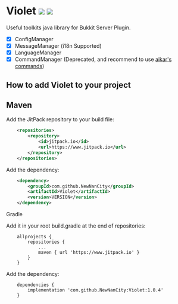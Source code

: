# Violet [![](https://www.jitpack.io/v/NewNanCity/Violet.svg)](https://www.jitpack.io/#NewNanCity/Violet) [![](https://img.shields.io/badge/Join-NewNanCity-yellow)](https://www.newnan.city)

Useful toolkits java library for Bukkit Server Plugin.

- [x] ConfigManager
- [x] MessageManager (i18n Supported)
- [x] LanguageManager
- [x] CommandManager (Deprecated, and recommend to use [aikar's commands](https://github.com/aikar/commands))

## How to add Violet to your project

## Maven

Add the JitPack repository to your build file:

```xml
    <repositories>
        <repository>
            <id>jitpack.io</id>
            <url>https://www.jitpack.io</url>
        </repository>
    </repositories>
```

Add the dependency:

```xml
    <dependency>
        <groupId>com.github.NewNanCity</groupId>
        <artifactId>Violet</artifactId>
        <version>VERSION</version>
    </dependency>
```

Gradle

Add it in your root build.gradle at the end of repositories:

```
    allprojects {
        repositories {
            ...
            maven { url 'https://www.jitpack.io' }
        }
    }
```

Add the dependency:

```
    dependencies {
        implementation 'com.github.NewNanCity:Violet:1.0.4'
    }
```